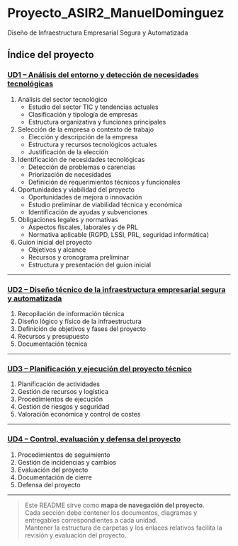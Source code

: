 # Proyecto_ASIR2_ManuelDominguez
Diseño de Infraestructura Empresarial Segura y Automatizada

## Índice del proyecto

### [UD1 – Análisis del entorno y detección de necesidades tecnológicas](./UD1)
1. Análisis del sector tecnológico  
   - Estudio del sector TIC y tendencias actuales  
   - Clasificación y tipología de empresas  
   - Estructura organizativa y funciones principales  
2. Selección de la empresa o contexto de trabajo  
   - Elección y descripción de la empresa  
   - Estructura y recursos tecnológicos actuales  
   - Justificación de la elección  
3. Identificación de necesidades tecnológicas  
   - Detección de problemas o carencias  
   - Priorización de necesidades  
   - Definición de requerimientos técnicos y funcionales  
4. Oportunidades y viabilidad del proyecto  
   - Oportunidades de mejora o innovación  
   - Estudio preliminar de viabilidad técnica y económica  
   - Identificación de ayudas y subvenciones  
5. Obligaciones legales y normativas  
   - Aspectos fiscales, laborales y de PRL  
   - Normativa aplicable (RGPD, LSSI, PRL, seguridad informática)  
6. Guion inicial del proyecto  
   - Objetivos y alcance  
   - Recursos y cronograma preliminar  
   - Estructura y presentación del guion inicial  

---

### [UD2 – Diseño técnico de la infraestructura empresarial segura y automatizada](./UD2)
1. Recopilación de información técnica  
2. Diseño lógico y físico de la infraestructura  
3. Definición de objetivos y fases del proyecto  
4. Recursos y presupuesto  
5. Documentación técnica  

---

### [UD3 – Planificación y ejecución del proyecto técnico](./UD3)
1. Planificación de actividades  
2. Gestión de recursos y logística  
3. Procedimientos de ejecución  
4. Gestión de riesgos y seguridad  
5. Valoración económica y control de costes  

---

### [UD4 – Control, evaluación y defensa del proyecto](./UD4)
1. Procedimientos de seguimiento  
2. Gestión de incidencias y cambios  
3. Evaluación del proyecto  
4. Documentación de cierre  
5. Defensa del proyecto  

---

> Este README sirve como **mapa de navegación del proyecto**.  
> Cada sección debe contener los documentos, diagramas y entregables correspondientes a cada unidad.  
> Mantener la estructura de carpetas y los enlaces relativos facilita la revisión y evaluación del proyecto.
